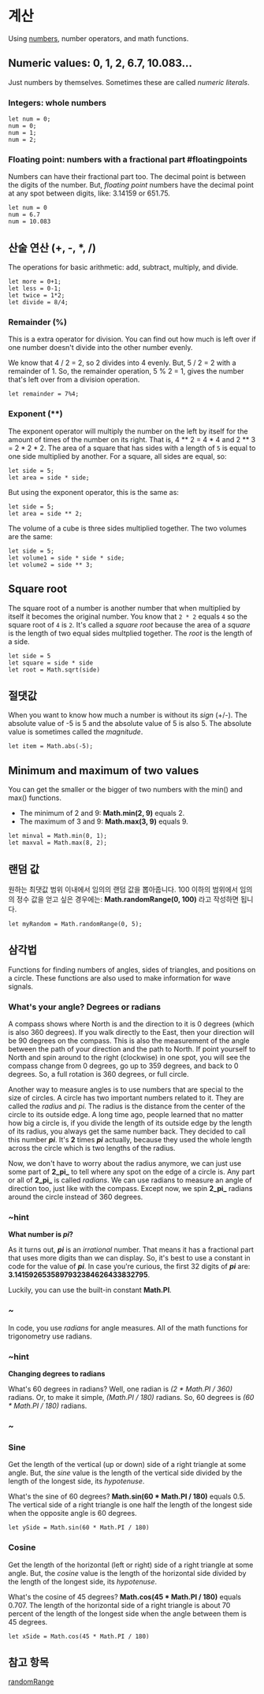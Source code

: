 # 계산

Using [numbers](/types/number), number operators, and math functions.

## Numeric values: 0, 1, 2, 6.7, 10.083...

Just numbers by themselves. Sometimes these are called *numeric literals*.

### Integers: whole numbers

```block
let num = 0;
num = 0;
num = 1;
num = 2;
```

### Floating point: numbers with a fractional part #floatingpoints

Numbers can have their fractional part too. The decimal point is between the digits of the number. But, *floating point* numbers have the decimal point at any spot between digits, like: 3.14159 or 651.75.

```block
let num = 0
num = 6.7
num = 10.083
```

## 산술 연산 (+, -, *, /)

The operations for basic arithmetic: add, subtract, multiply, and divide.

```block
let more = 0+1;
let less = 0-1;
let twice = 1*2;
let divide = 8/4;
```

### Remainder (%)

This is a extra operator for division. You can find out how much is left over if one number doesn't divide into the other number evenly.

We know that 4 / 2 = 2, so 2 divides into 4 evenly. But, 5 / 2 = 2 with a remainder of 1. So, the remainder operation, 5 % 2 = 1, gives the number that's left over from a division operation.

```block
let remainder = 7%4;
```

### Exponent (**)

The exponent operator will multiply the number on the left by itself for the amount of times of the number on its right. That is, 4 ** 2 = 4 \* 4 and 2 ** 3 = 2 \* 2 \* 2. The area of a square that has sides with a length of `5` is equal to one side multiplied by another. For a square, all sides are equal, so:

```block
let side = 5;
let area = side * side;
```

But using the exponent operator, this is the same as:

```block
let side = 5;
let area = side ** 2;
```

The volume of a cube is three sides multiplied together. The two volumes are the same:

```block
let side = 5;
let volume1 = side * side * side;
let volume2 = side ** 3;
```

## Square root

The square root of a number is another number that when multiplied by itself it becomes the original number. You know that `2 * 2` equals `4` so the square root of `4` is `2`. It's called a *square root* because the area of a *square* is the length of two equal sides multplied together. The *root* is the length of a side.

```block
let side = 5
let square = side * side
let root = Math.sqrt(side)
```

## 절댓값

When you want to know how much a number is without its *sign* (+/-). The absolute value of -5 is 5 and the absolute value of 5 is also 5. The absolute value is sometimes called the *magnitude*.

```block
let item = Math.abs(-5);
```

## Minimum and maximum of two values

You can get the smaller or the bigger of two numbers with the min() and max() functions.

* The minimum of 2 and 9: **Math.min(2, 9)** equals 2.
* The maximum of 3 and 9: **Math.max(3, 9)** equals 9.

```block
let minval = Math.min(0, 1);
let maxval = Math.max(8, 2);
```

## 랜덤 값

원하는 최댓값 범위 이내에서 임의의 랜덤 값을 뽑아줍니다. 100 이하의 범위에서 임의의 정수 값을 얻고 싶은 경우에는: **Math.randomRange(0, 100)** 라고 작성하면 됩니다.

```block
let myRandom = Math.randomRange(0, 5);
```

## 삼각법

Functions for finding numbers of angles, sides of triangles, and positions on a circle. These functions are also used to make information for wave signals.

### What's your angle? Degrees or radians

A compass shows where North is and the direction to it is 0 degrees (which is also 360 degrees). If you walk directly to the East, then your direction will be 90 degrees on the compass. This is also the measurement of the angle between the path of your direction and the path to North. If point yourself to North and spin around to the right (clockwise) in one spot, you will see the compass change from 0 degrees, go up to 359 degrees, and back to 0 degrees. So, a full rotation is 360 degrees, or full circle.

Another way to measure angles is to use numbers that are special to the size of circles. A circle has two important numbers related to it. They are called the *radius* and *pi*. The radius is the distance from the center of the circle to its outside edge. A long time ago, people learned that no matter how big a circle is, if you divide the length of its outside edge by the length of its radius, you always get the same number back. They decided to call this number ***pi***. It's **2** times ***pi*** actually, because they used the whole length across the circle which is two lengths of the radius.

Now, we don't have to worry about the radius anymore, we can just use some part of **2_pi_** to tell where any spot on the edge of a circle is. Any part or all of **2_pi_** is called *radians*. We can use radians to measure an angle of direction too, just like with the compass. Except now, we spin **2_pi_** radians around the circle instead of 360 degrees.

### ~hint

**What number is *pi*?**

As it turns out, ***pi*** is an *irrational* number. That means it has a fractional part that uses more digits than we can display. So, it's best to use a constant in code for the value of ***pi***. In case you're curious, the first 32 digits of ***pi*** are: **3.1415926535897932384626433832795**.

Luckily, you can use the built-in constant **Math.PI**.

### ~

In code, you use *radians* for angle measures. All of the math functions for trigonometry use radians.

### ~hint

**Changing degrees to radians**

What's 60 degrees in radians? Well, one radian is *(2 \* Math.PI / 360)* radians. Or, to make it simple, *(Math.PI / 180)* radians. So, 60 degrees is *(60 \* Math.PI / 180)* radians.

### ~

### Sine

Get the length of the vertical (up or down) side of a right triangle at some angle. But, the *sine* value is the length of the vertical side divided by the length of the longest side, its *hypotenuse*.

What's the sine of 60 degrees? **Math.sin(60 \* Math.PI / 180)** equals 0.5. The vertical side of a right triangle is one half the length of the longest side when the opposite angle is 60 degrees.

```typescript-ignore
let ySide = Math.sin(60 * Math.PI / 180)
```

### Cosine

Get the length of the horizontal (left or right) side of a right triangle at some angle. But, the *cosine* value is the length of the horizontal side divided by the length of the longest side, its *hypotenuse*.

What's the cosine of 45 degrees? **Math.cos(45 \* Math.PI / 180)** equals 0.707. The length of the horizontal side of a right triangle is about 70 percent of the length of the longest side when the angle between them is 45 degrees.

```typescript-ignore
let xSide = Math.cos(45 * Math.PI / 180)
```

## 참고 항목

[randomRange](/reference/math/random-range)